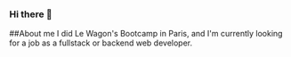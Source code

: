 ### Hi there 👋

##About me
I did Le Wagon's Bootcamp in Paris, and I'm currently looking for a job as a fullstack or backend web developer.
<!--
**Newprotagonist/Newprotagonist** is a ✨ _special_ ✨ repository because its `README.md` (this file) appears on your GitHub profile.

Here are some ideas to get you started:
:video_game: I like to play video games (competitive and recreative)
- 🔭 I’m currently working on ...
- 🌱 I’m currently learning ...
- 👯 I’m looking to collaborate on ...
- 🤔 I’m looking for help with ...
- 💬 Ask me about ...
- 📫 How to reach me: ...
- 😄 Pronouns: ...
- ⚡ Fun fact: ...
-->

